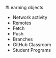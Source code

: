 #Learning objects

* Network activity
* Remotes
* Fetch
* Push
* Branches
* GitHub Classroom
* Student Programs
